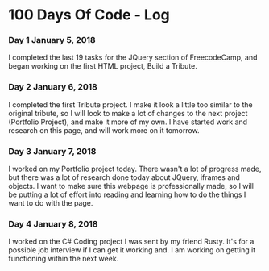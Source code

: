 # 100 Days Of Code - Log

### Day 1 January 5, 2018
I completed the last 19 tasks for the JQuery section of FreecodeCamp,
and began working on the first HTML project, Build a Tribute.

### Day 2 January 6, 2018
I completed the first Tribute project. I make it look a little too similar
to the original tribute, so I will look to make a lot of changes to the next
project (Portfolio Project), and make it more of my own. I have started work and
research on this page, and will work more on it tomorrow.

### Day 3 January 7, 2018
I worked on my Portfolio project today. There wasn't a lot of progress made,
but there was a lot of research done today about JQuery, iframes and objects.
I want to make sure this webpage is professionally made, so I will be putting
a lot of effort into reading and learning how to do the things I want to do
with the page.

### Day 4 January 8, 2018
I worked on the C# Coding project I was sent by my friend Rusty. It's for a possible
job interview if I can get it working and. I am working on getting it functioning
within the next week.
